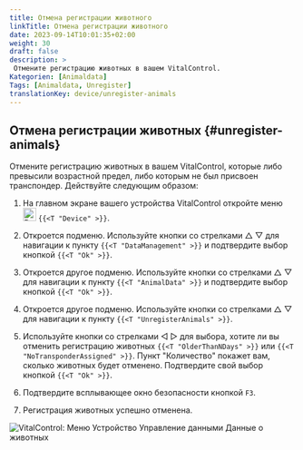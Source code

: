 ```yaml
---
title: Отмена регистрации животного
linkTitle: Отмена регистрации животного
date: 2023-09-14T10:01:35+02:00
weight: 30
draft: false
description: >
 Отмените регистрацию животных в вашем VitalControl.
Kategorien: [Animaldata]
Tags: [Animaldata, Unregister]
translationKey: device/unregister-animals
---
```

## Отмена регистрации животных {#unregister-animals}

Отмените регистрацию животных в вашем VitalControl, которые либо превысили возрастной предел, либо которым не был присвоен транспондер. Действуйте следующим образом:

1. На главном экране вашего устройства VitalControl откройте меню &nbsp;<img src="/icons/device.svg" width="23" align="bottom" alt="Device" /> `{{<T "Device" >}}`.

2. Откроется подменю. Используйте кнопки со стрелками △ ▽ для навигации к пункту `{{<T "DataManagement" >}}` и подтвердите выбор кнопкой `{{<T "Ok" >}}`.

3. Откроется другое подменю. Используйте кнопки со стрелками △ ▽ для навигации к пункту `{{<T "AnimalData" >}}` и подтвердите выбор кнопкой `{{<T "Ok" >}}`.

4. Откроется другое подменю. Используйте кнопки со стрелками △ ▽ для навигации к пункту `{{<T "UnregisterAnimals" >}}`.

5. Используйте кнопки со стрелками ◁ ▷ для выбора, хотите ли вы отменить регистрацию животных `{{<T "OlderThanNDays" >}}` или `{{<T "NoTransponderAssigned" >}}`. Пункт "Количество" покажет вам, сколько животных будет отменено. Подтвердите свой выбор кнопкой `{{<T "Ok" >}}`.

6. Подтвердите всплывающее окно безопасности кнопкой `F3`.

7. Регистрация животных успешно отменена.

![VitalControl: Меню Устройство Управление данными Данные о животных](../images/unregister.png "Отмена регистрации")
